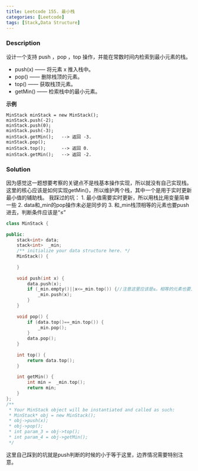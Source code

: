 ```yaml
---
title: Leetcode 155. 最小栈
categories: [Leetcode]
tags: [Stack,Data Structure]
---
```


### Description
设计一个支持 push ，pop ，top 操作，并能在常数时间内检索到最小元素的栈。

- push(x) —— 将元素 x 推入栈中。
- pop() —— 删除栈顶的元素。
- top() —— 获取栈顶元素。
- getMin() —— 检索栈中的最小元素。

<!--more-->

**示例**
```
MinStack minStack = new MinStack();
minStack.push(-2);
minStack.push(0);
minStack.push(-3);
minStack.getMin();   --> 返回 -3.
minStack.pop();
minStack.top();      --> 返回 0.
minStack.getMin();   --> 返回 -2.
```


### Solution
因为感觉这一题想要考察的关键点不是栈基本操作实现，所以就没有自己实现栈。这里的核心应该是如何实现getMin()，所以维护两个栈，其中一个是用于实时更新最小值的辅助栈。
我踩过的坑：
    1. 最小值需要实时更新，所以用栈比用变量简单一些
    2. data和_min的pop操作未必是同步的
    3. 和_min栈顶相等的元素也要push进去，判断条件应该是“≤”

```c++
class MinStack {
   
public:
    stack<int> data;
    stack<int>  _min;
    /** initialize your data structure here. */
    MinStack() {
        
    }
    
    void push(int x) {
        data.push(x);
        if (_min.empty()||x<=_min.top()) {//注意这里应该是≤，相等的元素也要入栈，否则会不够用。
            _min.push(x);
        }
    }
    
    void pop() {
        if (data.top()==_min.top()) {
            _min.pop();
        }
        data.pop();
    }
    
    int top() {
        return data.top();
    }
    
    int getMin() {
        int min =  _min.top();
        return min;
    }
};
/**
 * Your MinStack object will be instantiated and called as such:
 * MinStack* obj = new MinStack();
 * obj->push(x);
 * obj->pop();
 * int param_3 = obj->top();
 * int param_4 = obj->getMin();
 */

```
这里自己踩到的坑就是push判断的时候的小于等于这里，边界情况需要特别注意。